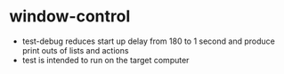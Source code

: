 # window-control
- test-debug reduces start up delay from 180 to 1 second and produce print outs of lists and actions
- test is intended to run on the target computer